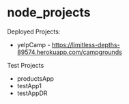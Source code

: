 # node_projects
Deployed Projects:
- yelpCamp - https://limitless-depths-89574.herokuapp.com/campgrounds

Test Projects
- productsApp
- testApp1
- testAppDR
